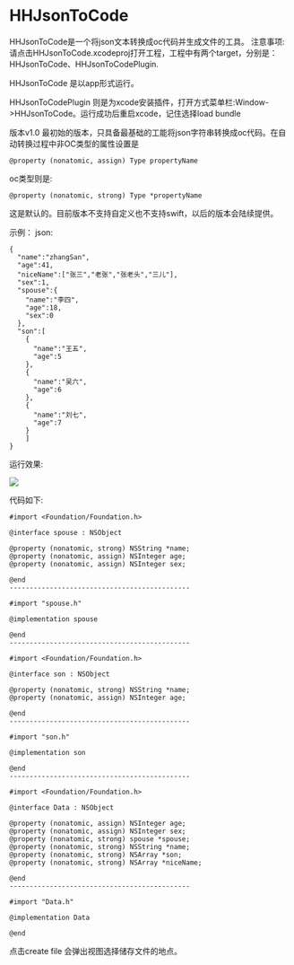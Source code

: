 # HHJsonToCode

HHJsonToCode是一个将json文本转换成oc代码并生成文件的工具。
注意事项:请点击HHJsonToCode.xcodeproj打开工程，工程中有两个target，分别是：HHJsonToCode、HHJsonToCodePlugin.

HHJsonToCode 是以app形式运行。

HHJsonToCodePlugin 则是为xcode安装插件，打开方式菜单栏:Window->HHJsonToCode。运行成功后重启xcode，记住选择load bundle

版本v1.0
最初始的版本，只具备最基础的工能将json字符串转换成oc代码。在自动转换过程中非OC类型的属性设置是

`@property (nonatomic, assign) Type propertyName`

oc类型则是:

`@property (nonatomic, strong) Type *propertyName`

这是默认的。目前版本不支持自定义也不支持swift，以后的版本会陆续提供。

示例：
json:
```
{
  "name":"zhangSan",
  "age":41,
  "niceName":["张三","老张","张老头","三儿"],
  "sex":1,
  "spouse":{
    "name":"李四",
    "age":18,
    "sex":0
  },
  "son":[
    {
      "name":"王五",
      "age":5
    },
    {
      "name":"吴六",
      "age":6
    },
    {
      "name":"刘七",
      "age":7
    }
    ]
}
```

运行效果:


![](https://github.com/MRCaoHH/HHJsonToCode/blob/master/run1.png)


代码如下:

```
#import <Foundation/Foundation.h>

@interface spouse : NSObject

@property (nonatomic, strong) NSString *name; 
@property (nonatomic, assign) NSInteger age; 
@property (nonatomic, assign) NSInteger sex; 

@end
---------------------------------------------

#import "spouse.h"

@implementation spouse

@end
---------------------------------------------

#import <Foundation/Foundation.h>

@interface son : NSObject

@property (nonatomic, strong) NSString *name; 
@property (nonatomic, assign) NSInteger age; 

@end
---------------------------------------------

#import "son.h"

@implementation son

@end
---------------------------------------------

#import <Foundation/Foundation.h>

@interface Data : NSObject

@property (nonatomic, assign) NSInteger age; 
@property (nonatomic, assign) NSInteger sex; 
@property (nonatomic, strong) spouse *spouse; 
@property (nonatomic, strong) NSString *name; 
@property (nonatomic, strong) NSArray *son; 
@property (nonatomic, strong) NSArray *niceName; 

@end
---------------------------------------------

#import "Data.h"

@implementation Data

@end
```

点击create file 会弹出视图选择储存文件的地点。
